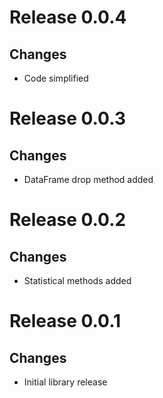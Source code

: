 # Release 0.0.4
## Changes
* Code simplified

# Release 0.0.3
## Changes
* DataFrame drop method added

# Release 0.0.2
## Changes
* Statistical methods added

# Release 0.0.1
## Changes
* Initial library release

